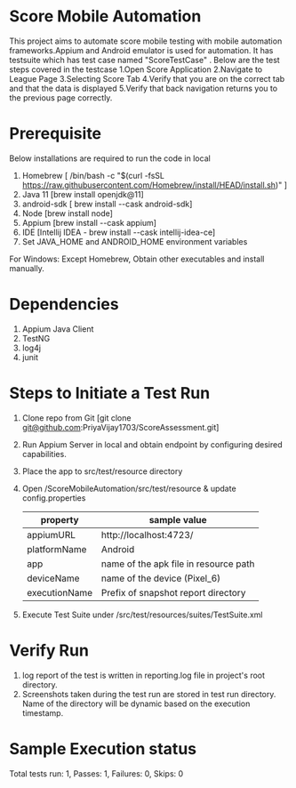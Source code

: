 
# Score Mobile Automation

This project aims to automate score mobile testing with mobile automation frameworks.Appium and Android emulator is used for automation.
It has testsuite which has test case named "ScoreTestCase" . Below are the test steps covered in the testcase
1.Open Score Application
2.Navigate to League Page
3.Selecting Score Tab
4.Verify that you are on the correct tab and that the data is displayed
5.Verify that back navigation returns you to the previous page correctly.

# Prerequisite

Below installations are required to run the code in local 

   1. Homebrew [ /bin/bash -c "$(curl -fsSL https://raw.githubusercontent.com/Homebrew/install/HEAD/install.sh)" ]
   2. Java 11 [brew install openjdk@11]
   3. android-sdk [ brew install --cask android-sdk]
   4. Node [brew install node]
   5. Appium [brew install --cask appium]
   6. IDE [Intellij IDEA - brew install --cask intellij-idea-ce]
   7. Set JAVA_HOME and ANDROID_HOME environment variables

For Windows: Except Homebrew, Obtain other executables and install manually.  

# Dependencies

1. Appium Java Client
2. TestNG
3. log4j
4. junit

# Steps to Initiate a Test Run

1. Clone repo from Git [git clone git@github.com:PriyaVijay1703/ScoreAssessment.git]
2. Run Appium Server in local and obtain endpoint by configuring desired capabilities.
3. Place the app to src/test/resource directory
4. Open /ScoreMobileAutomation/src/test/resource & update config.properties

   |  property | sample value                          |
   |---|---------------------------------------|
   |  appiumURL | http://localhost:4723/                |
   |  platformName | Android                               |
   |  app | name of the apk file in resource path |
   |  deviceName | name of the device (Pixel_6)          |
   |  executionName | Prefix of snapshot report directory   |
 
5. Execute Test Suite under /src/test/resources/suites/TestSuite.xml

# Verify Run

1. log report of the test is written in reporting.log file in project's root directory.
2. Screenshots taken during the test run are stored in test run directory. Name of the directory will be dynamic based on the execution timestamp.

# Sample Execution status

Total tests run: 1, Passes: 1, Failures: 0, Skips: 0
